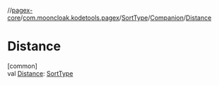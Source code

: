 //[pagex-core](../../../../index.md)/[com.mooncloak.kodetools.pagex](../../index.md)/[SortType](../index.md)/[Companion](index.md)/[Distance](-distance.md)

# Distance

[common]\
val [Distance](-distance.md): [SortType](../index.md)
